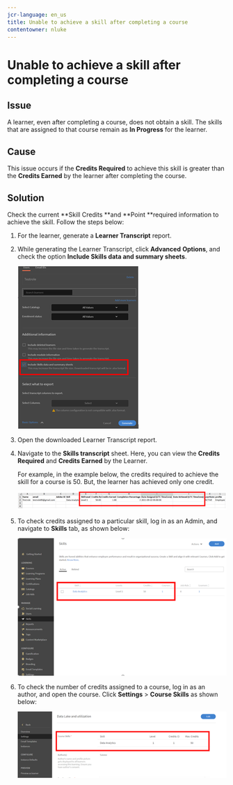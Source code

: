 ```yaml
---
jcr-language: en_us
title: Unable to achieve a skill after completing a course
contentowner: nluke
---
```



# Unable to achieve a skill after completing a course

## **Issue**

A learner, even after completing a course, does not obtain a skill. The skills that are assigned to that course remain as **In Progress** for the learner.

## **Cause**

This issue occurs if the **Credits Required** to achieve this skill is greater than the **Credits Earned** by the learner after completing the course. 

## **Solution**

Check the current **Skill Credits **and **Point **required information to achieve the skill. Follow the steps below:

1. For the learner, generate a **Learner Transcript** report.
1. While generating the Learner Transcript, click **Advanced** **Options**, and check the option **Include Skills data and summary sheets**.

   ![](assets/advanced-options.png)

1. Open the downloaded Learner Transcript report. 
1. Navigate to the **Skills transcript** sheet. Here, you can view the **Credits Required** and **Credits Earned** by the Learner. 

   For example, in the example below, the credits required to achieve the skill for a course is 50. But, the learner has achieved only one credit.

   ![](assets/skill-transcript.png)

1. To check credits assigned to a particular skill, log in as an Admin, and navigate to **Skills** tab, as shown below:

   ![](assets/skill.png)

1. To check the number of credits assigned to a course, log in as an author, and open the course. Click **Settings** > **Course Skills** as shown below:

   ![](assets/course-skills.png)


